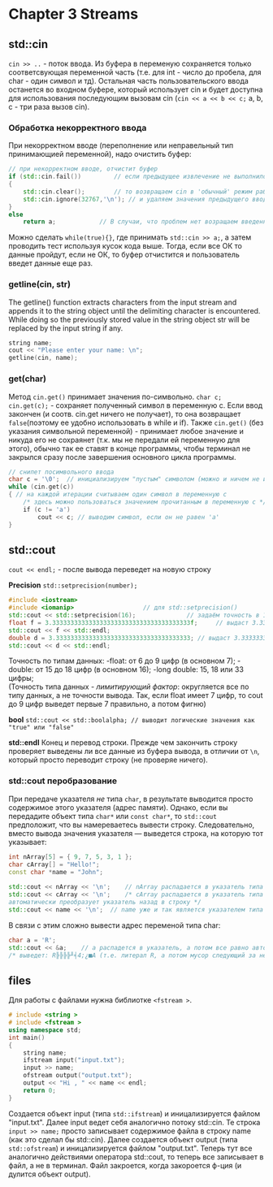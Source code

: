 # Chapter 3 Streams 

## std::cin
`cin >> ..` - поток ввода. Из буфера в переменую сохраняется только соответсвующая переменной часть (т.е. для int - число до пробела, для char - один символ и тд). Остальная часть пользовательского ввода останется во входном буфере, который использует cin и будет доступна для использования последующим вызовам cin (`cin << a << b << c;` a, b, c - три раза вызов cin).

### Обработка некорректного ввода
При некорректном вводе (переполнение или неправельный тип принимающией переменной), надо очистить буфер:
```cpp
// при некорректном вводе, отчистит буфер
if (std::cin.fail()) 		 // если предыдущее извлечение не выполнилось или произошло переполнение,
{
    std::cin.clear(); 		 // то возвращаем cin в 'обычный' режим работы
    std::cin.ignore(32767,'\n'); // и удаляем значения предыдущего ввода из входного буфера
}
else 
    return a;			 // В случаи, что проблем нет возращаем введенные данные
```
Можно сделать `while(true){}`, где принимать `std::cin >> a;`, а затем проводить тест используя кусок кода выше. Тогда, если все ОК то данные пройдут, если не ОК, то буфер отчистится и пользователь введет данные еще раз.

### getline(cin, str)
The getline() function extracts characters from the input stream and appends it to the string object until the delimiting character is encountered. While doing so the previously stored value in the string object str will be replaced by the input string if any.
```cpp
string name; 
cout << "Please enter your name: \n"; 
getline(cin, name); 
```

### get(char)
Метод `cin.get()` принимает значения по-символьно.  `char c; cin.get(c);` - сохраняет полученный символ в переменную с. Если ввод закончен (и соотв. сin.get ничего не получает), то она возвращает `false`(поэтому ее удобно использовать в while и if). Также
`cin.get()` (без указания символьной переменной) - принимает любое значение и никуда его не сохраянет (т.к. мы не передали ей переменную для этого), обычно так ее ставят в конце программы, чтобы терминал не закрылся сразу после завершения основного цикла программы. 
```cpp
// снипет посимвольного ввода 
char c = '\0';  // инициализируем "пустым" символом (можно и ничем не инициализировать
while (cin.get(c))
{ // на каждой итерации считываем один символ в переменную c
    /* здесь можно пользоваться значением прочитанным в переменную c */
    if (c != 'a')
        cout << c; // выводим символ, если он не равен 'a'
}
```


## std::cout
`cout << endl;` - после вывода переведет на новую строку  

**Precision**
`std::setprecision(number);` 	
```cpp
#include <iostream>
#include <iomanip>					 // для std::setprecision()
std::cout << std::setprecision(16); 			 // задаём точность в 16 цифр
float f = 3.33333333333333333333333333333333333333f;     // выдаст 3.333333253860474
std::cout << f << std::endl;
double d = 3.3333333333333333333333333333333333333;	// выдаст 3.333333333333333
std::cout << d << std::endl;
```
Точность по типам данных: 
-float: от 6 до 9 цифр (в основном 7);
-double: от 15 до 18 цифр (в основном 16);
-long double: 15, 18 или 33 цифры;      
(Точность типа данных - *лимитирующий фактор*: округляется все по типу данных, а не точности вывода. Так, если float имеет 7 цифр, то cout до 9 цифр выведет первые 7 правильно, а потом фигню)  

**bool**
`std::cout << std::boolalpha; // выводит логические значения как "true" или "false"`

**std::endl**
Конец и перевод строки. Прежде чем закончить строку проверяет выведены ли все данные из буфера вывода, в отличии от `\n`, который просто переводит строку (не проверяе ничего).

### std::cout перобразование
При передаче указателя *не* типа `char`, в результате выводится просто содержимое этого указателя (адрес памяти). Однако, если вы передадите объект типа `char*` или `const char*`, то `std::cout` предположит, что вы намереваетесь вывести строку. Следовательно, вместо вывода значения указателя — выведется строка, на которую тот указывает:
```cpp
int nArray[5] = { 9, 7, 5, 3, 1 };
char cArray[] = "Hello!";
const char *name = "John";
 
std::cout << nArray << '\n'; 	// nArray распадается в указатель типа int -> 0046FAE8 (адрес)
std::cout << cArray << '\n'; 	/* cArray распадается в указатель типа char -> Hello! (распадается, а потом
автоматически преобразует указатель назад в строку */
std::cout << name << '\n'; 	// name уже и так является указателем типа char -> John
```
В связи с этим сложно вывести адрес переменой типа char:
```cpp
char a = 'R';
std::cout << &a;	// a распадется в указатель, а потом все равно автоматически преобразуется назад.
/* выведет: R╠╠╠╠╜╡4;¿■A (т.е. литерал R, а потом мусор следующий за нем в памяти до ближайшего 0 */
```

## files
Для работы с файлами нужна библиотке `<fstream >`. 
```cpp
# include <string >
# include <fstream >
using namespace std;
int main() 
{
    string name;
    ifstream input("input.txt");
    input >> name;
    ofstream output("output.txt");
    output << "Hi , " << name << endl;
    return 0;
}
```
Создается объект input (типа `std::ifstream`) и иницализируется файлом "input.txt". Далее input ведет себя аналогично потоку std::cin. Те строка `input >> name;` просто записывает содержимое файла в строку name (как это сделал бы std::cin). Далее создается объект output (типа `std::ofstream`) и иницализируется файлом "output.txt". Теперь тут все аналогично действиями оператора std::cout, то теперь все записывает в файл, а не в терминал. Файл закроется, когда закороется ф-ция (и дулится объект output).
